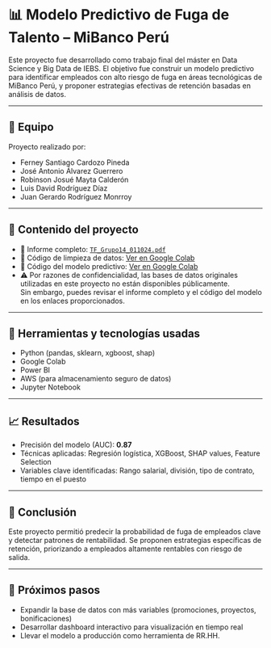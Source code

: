 # 📊 Modelo Predictivo de Fuga de Talento – MiBanco Perú

Este proyecto fue desarrollado como trabajo final del máster en Data Science y Big Data de IEBS. El objetivo fue construir un modelo predictivo para identificar empleados con alto riesgo de fuga en áreas tecnológicas de MiBanco Perú, y proponer estrategias efectivas de retención basadas en análisis de datos.

---

## 🧠 Equipo
Proyecto realizado por:
- Ferney Santiago Cardozo Pineda
- José Antonio Álvarez Guerrero
- Robinson Josué Mayta Calderón
- Luis David Rodríguez Díaz
- Juan Gerardo Rodríguez Monrroy

---

## 🧾 Contenido del proyecto
- 📄 Informe completo: [`TF_Grupo14_011024.pdf`](./TF_Grupo14_011024.pdf)
- 🧼 Código de limpieza de datos: [Ver en Google Colab](https://colab.research.google.com/drive/1HekPqOBp4P-IEK6Hj9t_b80Lctqn1Roh?usp=sharing)
- 🤖 Código del modelo predictivo: [Ver en Google Colab](https://colab.research.google.com/drive/1sA9j-ZF9kV_vJltVYfxCofI8RRD83WIm?usp=drive_link)
- ⚠️ Por razones de confidencialidad, las bases de datos originales utilizadas en este proyecto no están disponibles públicamente.  
Sin embargo, puedes revisar el informe completo y el código del modelo en los enlaces proporcionados.


---

## 🧰 Herramientas y tecnologías usadas
- Python (pandas, sklearn, xgboost, shap)
- Google Colab
- Power BI
- AWS (para almacenamiento seguro de datos)
- Jupyter Notebook

---

## 📈 Resultados
- Precisión del modelo (AUC): **0.87**
- Técnicas aplicadas: Regresión logística, XGBoost, SHAP values, Feature Selection
- Variables clave identificadas: Rango salarial, división, tipo de contrato, tiempo en el puesto

---

## 🚀 Conclusión
Este proyecto permitió predecir la probabilidad de fuga de empleados clave y detectar patrones de rentabilidad. Se proponen estrategias específicas de retención, priorizando a empleados altamente rentables con riesgo de salida.

---

## 🧩 Próximos pasos
- Expandir la base de datos con más variables (promociones, proyectos, bonificaciones)
- Desarrollar dashboard interactivo para visualización en tiempo real
- Llevar el modelo a producción como herramienta de RR.HH.
